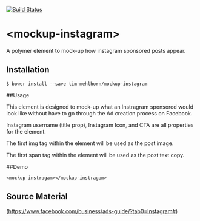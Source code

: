 [![Build Status](https://travis-ci.org/tim-mehlhorn/mockup-instagram.svg?branch=master)](https://travis-ci.org/tim-mehlhorn/mockup-instagram)
# \<mockup-instagram\>

A polymer element to mock-up how instagram sponsored posts appear.

## Installation

```
$ bower install --save tim-mehlhorn/mockup-instagram
```

##Usage

This element is designed to mock-up what an Instragram sponsored would look like without have to go through the Ad creation process on Facebook.

Instagram username (title prop), Instagram Icon, and CTA are all properties for the element.

The first img tag within the element will be used as the post image.

The first span tag within the element will be used as the post text copy.

##Demo
<!--
```
<custom-element-demo>
  <template>
    <link rel="import" href="mockup-instragam.html">
    <next-code-block></next-code-block>
  </template>
</custom-element-demo>
```
-->
```
<mockup-instragam></mockup-instragam>
```

## Source Material 

(https://www.facebook.com/business/ads-guide/?tab0=Instagram#)
